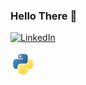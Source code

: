 ### Hello There 👋
<!-- ======================== -->

[![LinkedIn](https://img.shields.io/badge/-Linkedin-blue?style=flat&logo=Linkedin&logoColor=white)](https://www.linkedin.com/in/pskafidas/)

<img src="https://github.com/devicons/devicon/blob/master/icons/python/python-original.svg" title="Python" alt="Python" width="40" height="40"/>&nbsp;